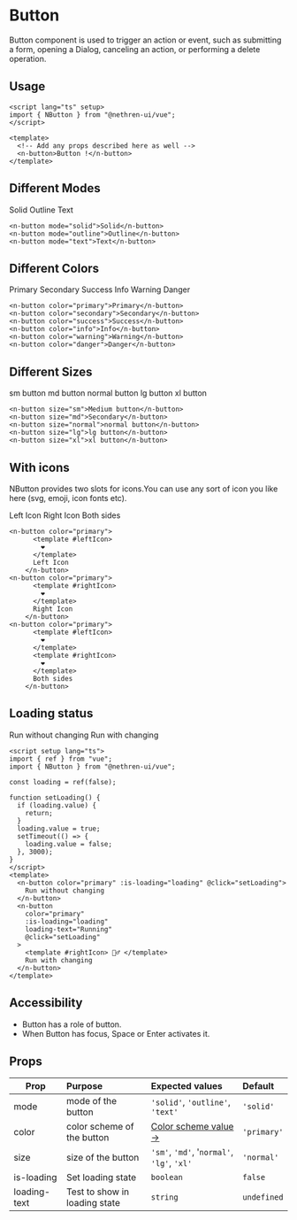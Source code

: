 <script lang="ts" setup>
import { ref } from 'vue'
import { NButton } from '@nethren-ui/vue'

const loading = ref(false)

function setLoading() {
  if(loading.value) {
    return
  }
  loading.value = true
  setTimeout(() => {
    loading.value = false
  }, 3000)
}

</script>

# Button

Button component is used to trigger an action or event, such as submitting a form, opening a Dialog, canceling an action, or performing a delete operation.

## Usage

```vue
<script lang="ts" setup>
import { NButton } from "@nethren-ui/vue";
</script>

<template>
  <!-- Add any props described here as well -->
  <n-button>Button !</n-button>
</template>
```

## Different Modes

<div class="gallery">
    <n-button>Solid</n-button>
    <n-button mode="outline">Outline</n-button>
    <n-button mode="text">Text</n-button>
</div>

```vue
<n-button mode="solid">Solid</n-button>
<n-button mode="outline">Outline</n-button>
<n-button mode="text">Text</n-button>
```

## Different Colors

<div class="gallery">
    <n-button color="primary">Primary</n-button>
    <n-button color="secondary">Secondary</n-button>
    <n-button color="success">Success</n-button>
    <n-button color="info">Info</n-button>
    <n-button color="warning">Warning</n-button>
    <n-button color="danger">Danger</n-button>
</div>

```vue
<n-button color="primary">Primary</n-button>
<n-button color="secondary">Secondary</n-button>
<n-button color="success">Success</n-button>
<n-button color="info">Info</n-button>
<n-button color="warning">Warning</n-button>
<n-button color="danger">Danger</n-button>
```

## Different Sizes

<div class="gallery">
    <n-button size="sm">sm button</n-button>
    <n-button size="md">md button</n-button>
    <n-button size="normal">normal button</n-button>
    <n-button size="lg">lg button</n-button>
    <n-button size="xl">xl button</n-button>
</div>

```vue
<n-button size="sm">Medium button</n-button>
<n-button size="md">Secondary</n-button>
<n-button size="normal">normal button</n-button>
<n-button size="lg">lg button</n-button>
<n-button size="xl">xl button</n-button>
```

## With icons

NButton provides two slots for icons.You can use any sort of icon you like here (svg, emoji, icon fonts etc).

<div class="gallery">
    <n-button color="primary">
      <template #leftIcon>
        ❤️
      </template>
      Left Icon
    </n-button>
    <n-button color="primary">
      <template #rightIcon>
        ❤️
      </template>
      Right Icon
    </n-button>    
    <n-button color="primary">
      <template #leftIcon>
        ❤️
      </template>
      <template #rightIcon>
        ❤️
      </template>
      Both sides
    </n-button>
</div>

```vue
<n-button color="primary">
      <template #leftIcon>
        ❤️
      </template>
      Left Icon
    </n-button>
<n-button color="primary">
      <template #rightIcon>
        ❤️
      </template>
      Right Icon
    </n-button>
<n-button color="primary">
      <template #leftIcon>
        ❤️
      </template>
      <template #rightIcon>
        ❤️
      </template>
      Both sides
    </n-button>
```

## Loading status

<div class="gallery">
    <n-button color="primary" :is-loading="loading" @click="setLoading">
      Run without changing
    </n-button>
    <n-button color="primary" :is-loading="loading" loading-text="Running" @click="setLoading">
      <template #rightIcon>
        🏃‍♂️
      </template>
      Run with changing
    </n-button>    
</div>

```vue
<script setup lang="ts">
import { ref } from "vue";
import { NButton } from "@nethren-ui/vue";

const loading = ref(false);

function setLoading() {
  if (loading.value) {
    return;
  }
  loading.value = true;
  setTimeout(() => {
    loading.value = false;
  }, 3000);
}
</script>
<template>
  <n-button color="primary" :is-loading="loading" @click="setLoading">
    Run without changing
  </n-button>
  <n-button
    color="primary"
    :is-loading="loading"
    loading-text="Running"
    @click="setLoading"
  >
    <template #rightIcon> 🏃‍♂️ </template>
    Run with changing
  </n-button>
</template>
```

## Accessibility

- Button has a role of button.
- When Button has focus, Space or Enter activates it.

## Props

| Prop         | Purpose                       | Expected values                            | Default     |
| ------------ | :---------------------------- | :----------------------------------------- | :---------- |
| mode         | mode of the button            | `'solid'`, `'outline'`, `'text'`           | `'solid'`   |
| color        | color scheme of the button    | [Color scheme value ->](/theme/colors)     | `'primary'` |
| size         | size of the button            | `'sm'`, `'md'`, '`normal'`, `'lg'`, `'xl'` | `'normal'`  |
| is-loading   | Set loading state             | `boolean`                                  | `false`     |
| loading-text | Test to show in loading state | `string`                                   | `undefined` |
